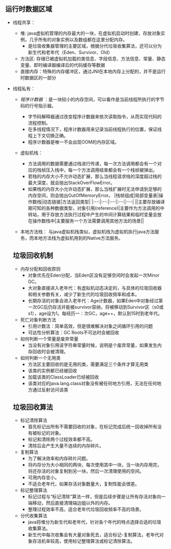 ## 运行时数据区域
* 线程共享：
  * 堆: java虚拟机管理的内存最大的一块，在虚拟机启动时创建，存放对象实例，几乎所有的对象实例以及数组都在这里分配内存。
    * 是垃圾收集器管理的主要区域，根据分代垃圾收集算法，还可以分为新生代和老年代（Eden、Survivor、Old）
  * 方法区: 存储已被虚拟机加载的类信息、字段信息、方法信息、常量、静态变量、即时编译器编译后的代码缓存等数据
  * 直接内存：特殊的内存缓冲区，通过JNI在本地内存上分配的，并不是运行时数据区的一部分
* 线程私有：
  * *程序计数器* ：是一块较小的内存空间，可以看作是当前线程所执行的字节码的行号指示器。
    * 字节码解释器通过改变程序计数器来依次读取指令，从而实现代码的流程控制。
    * 在多线程情况下，程序计数器用来记录当前线程执行的位置，保证线程上下文切换正确。
    * 程序计数器是唯一不会出现OOM的内存区域。
    
  * 虚拟机栈：
    * 方法调用的数据需要通过栈进行传递，每一次方法调用都会有一个对应的栈帧压入栈中，每一个方法调用结束都会有一个栈帧被弹出。
    * 若栈的内存大小不允许动态扩展，那么当线程请求栈的深度超过栈的最大深度，就会抛出StackOverFlowError。
    * 如果栈的内存大小允许动态扩展，那么当栈扩展时无法申请到足够的内存空间，则会抛出OutOfMemoryError。
  |栈帧组成|局部变量表|操作数栈|动态链接|方法返回类型|
  |:--:|:--:|:--:|:--:|:--:|
  ||主要存放编译期可知的各种数据类型，对象引用(reference)|主要作为方法调用的中转站，用于存放方法执行过程中产生的中间计算结果和临时变量会放在操作数栈中|主要服务一个方法需要调用其他方法的场景||
  
  * 本地方法栈： 与java虚拟机栈类似，虚拟机栈为虚拟机执行java方法服务，而本地方法栈为虚拟机用到的Native方法服务。

  ## 垃圾回收机制
  * 内存分配和回收原则
    * 对象优先在Eden分配，当Eden区没有足够空间时会发起一次Minor GC。
    * 大对象直接进入老年代：有虚拟机动态决定的，与具体的垃圾回收器和相关参数有关，减少了新生代的垃圾回收频率和成本。
    * 长期存活的对象会进入老年代：Age计数器，如果Eden中对象经过第一次GC后仍存活并能被survivor容纳，将被移动到Survivor区（s0或s1），age设为1。每经历一：次GC，age++，默认到15时到老年代。
  * 死亡对象判断方法
    * 引用计数法：简单高效，但是很难解决对象之间循环引用的问题
    * 可达性分析算法：GC Roots不可达时会被回收
  * 如何判断一个常量是废弃常量
    * 当没有对象引用该字符串常量时候，说明是个废弃常量，如果发生内存回收时会被清理。
  * 如何判断一个无用类
    * 方法区主要回收的是无用的类，需要满足三个条件才算无用类
    * 该类的实例都已经被回收
    * 加载该类的ClassLoader已经被回收
    * 该类对应的java.lang.class对象没有被任何地方引用，无法在任何地方通过反射访问该类
  ## 垃圾回收算法
  * 标记清除算法
    * 首先标记出所有不需要回收的对象，在标记完成后统一回收掉所有没有被标记的对象。
    * 标记和清除两个过程效率都不高。
    * 清除后会产生大量不连续的内存碎片。
  * 复制算法
    * 为了解决效率和内存碎片问题。
    * 将内存分为大小相同的两块，每次使用其中一块，当一块内存用完，将还存活的对象复制到另一块，然后一次清理使用的空间。
    * 可用内存变小。
    * 不适合老年代，如果存活对象数量大，复制性能会很差。
  * 标记整理算法
    * 标记过程与“标记清除”算法一样，但是后续步骤是让所有存活对象向一端移动，然后直接清理端边姐以外的内存。
    * 整理过程效率不高，适合老年代垃圾回收频率不高的场景。
  * 分代收集算法
    * java将堆分为新生代和老年代，针对各个年代的特点选择合适的垃圾收集算法。
    * 新生代中每次收集会有大量对象死去，适合标记-复制算法，老年代对象存活机率较高，使用标记整理算法或标记清除算法。
